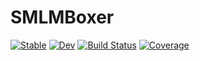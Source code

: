 # SMLMBoxer

[![Stable](https://img.shields.io/badge/docs-stable-blue.svg)](https://JuliaSMLM.github.io/SMLMBoxer.jl/stable/)
[![Dev](https://img.shields.io/badge/docs-dev-blue.svg)](https://JuliaSMLM.github.io/SMLMBoxer.jl/dev/)
[![Build Status](https://github.com/JuliaSMLM/SMLMBoxer.jl/actions/workflows/CI.yml/badge.svg?branch=main)](https://github.com/JuliaSMLM/SMLMBoxer.jl/actions/workflows/CI.yml?query=branch%3Amain)
[![Coverage](https://codecov.io/gh/JuliaSMLM/SMLMBoxer.jl/branch/main/graph/badge.svg)](https://codecov.io/gh/JuliaSMLM/SMLMBoxer.jl)
